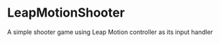 LeapMotionShooter
=================

A simple shooter game using Leap Motion controller as its input handler
